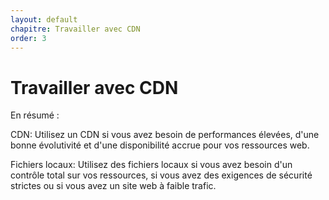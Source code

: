 ```yaml
---
layout: default
chapitre: Travailler avec CDN 
order: 3
---
```


# Travailler avec CDN 

En résumé :

CDN: Utilisez un CDN si vous avez besoin de performances élevées, d'une bonne évolutivité et d'une disponibilité accrue pour vos ressources web.

Fichiers locaux: Utilisez des fichiers locaux si vous avez besoin d'un contrôle total sur vos ressources, si vous avez des exigences de sécurité strictes ou si vous avez un site web à faible trafic.